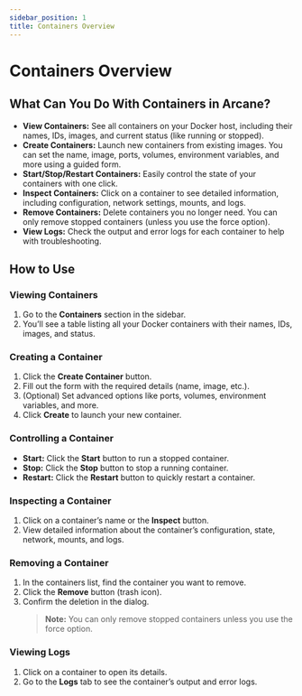 ```yaml
---
sidebar_position: 1
title: Containers Overview
---
```


# Containers Overview

## What Can You Do With Containers in Arcane?

- **View Containers:** See all containers on your Docker host, including their names, IDs, images, and current status (like running or stopped).
- **Create Containers:** Launch new containers from existing images. You can set the name, image, ports, volumes, environment variables, and more using a guided form.
- **Start/Stop/Restart Containers:** Easily control the state of your containers with one click.
- **Inspect Containers:** Click on a container to see detailed information, including configuration, network settings, mounts, and logs.
- **Remove Containers:** Delete containers you no longer need. You can only remove stopped containers (unless you use the force option).
- **View Logs:** Check the output and error logs for each container to help with troubleshooting.

## How to Use

### Viewing Containers

1. Go to the **Containers** section in the sidebar.
2. You’ll see a table listing all your Docker containers with their names, IDs, images, and status.

### Creating a Container

1. Click the **Create Container** button.
2. Fill out the form with the required details (name, image, etc.).
3. (Optional) Set advanced options like ports, volumes, environment variables, and more.
4. Click **Create** to launch your new container.

### Controlling a Container

- **Start:** Click the **Start** button to run a stopped container.
- **Stop:** Click the **Stop** button to stop a running container.
- **Restart:** Click the **Restart** button to quickly restart a container.

### Inspecting a Container

1. Click on a container’s name or the **Inspect** button.
2. View detailed information about the container’s configuration, state, network, mounts, and logs.

### Removing a Container

1. In the containers list, find the container you want to remove.
2. Click the **Remove** button (trash icon).
3. Confirm the deletion in the dialog.
   > **Note:** You can only remove stopped containers unless you use the force option.

### Viewing Logs

1. Click on a container to open its details.
2. Go to the **Logs** tab to see the container’s output and error logs.
